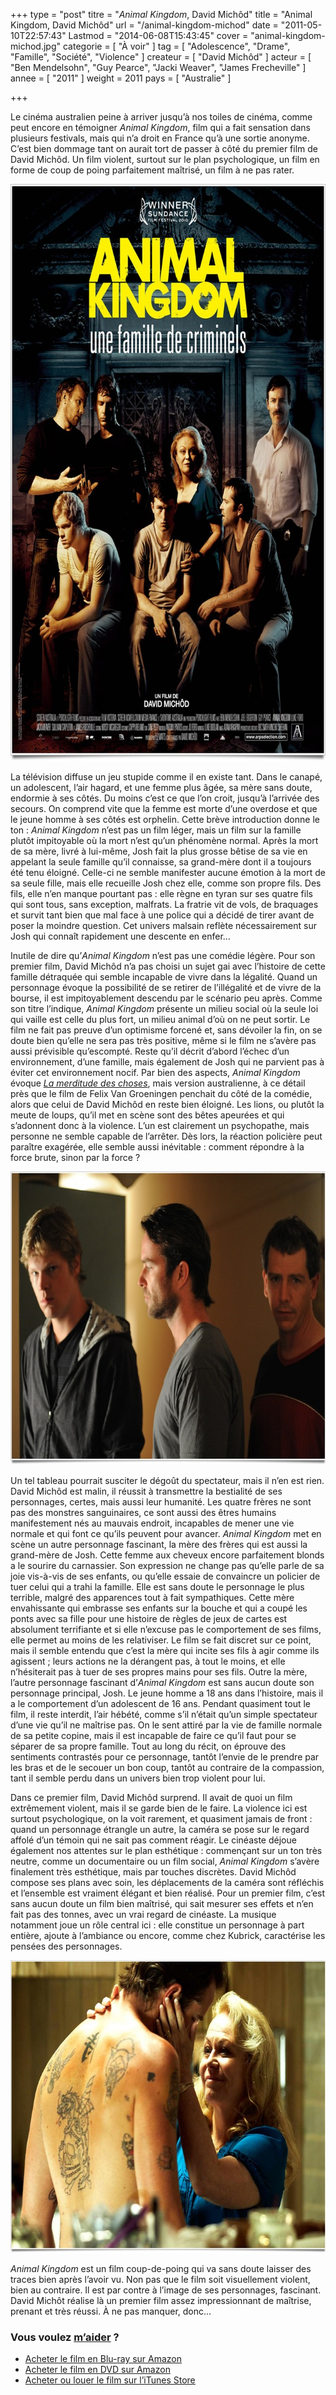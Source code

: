 +++
type = "post"
titre = "<em>Animal Kingdom</em>, David Michôd"
title = "Animal Kingdom, David Michôd"
url = "/animal-kingdom-michod"
date = "2011-05-10T22:57:43"
Lastmod = "2014-06-08T15:43:45"
cover = "animal-kingdom-michod.jpg"
categorie = [ "À voir" ]
tag = [ "Adolescence", "Drame", "Famille", "Société", "Violence" ]
createur = [ "David Michôd" ]
acteur = [ "Ben Mendelsohn", "Guy Pearce", "Jacki Weaver", "James Frecheville" ]
annee = [ "2011" ]
weight = 2011
pays = [ "Australie" ]

+++

<p>Le cinéma australien peine à arriver jusqu&rsquo;à nos toiles de cinéma, comme peut encore en témoigner <em>Animal Kingdom</em>, film qui a fait sensation dans plusieurs festivals, mais qui n&rsquo;a droit en France qu&rsquo;à une sortie anonyme. C&rsquo;est bien dommage tant on aurait tort de passer à côté du premier film de David Michôd. Un film violent, surtout sur le plan psychologique, un film en forme de coup de poing parfaitement maîtrisé, un film à ne pas rater.</p>
<div style="text-align: center;"><a href="http://www.allocine.fr/film/fichefilm_gen_cfilm=140140.html"><img class="aligncenter" src="animal-kingdom.jpg" border="0" alt="Animal kingdom" width="690" height="923" /></a></div>
<p>La télévision diffuse un jeu stupide comme il en existe tant. Dans le canapé, un adolescent, l&rsquo;air hagard, et une femme plus âgée, sa mère sans doute, endormie à ses côtés. Du moins c&rsquo;est ce que l&rsquo;on croit, jusqu&rsquo;à l&rsquo;arrivée des secours. On comprend vite que la femme est morte d&rsquo;une overdose et que le jeune homme à ses côtés est orphelin. Cette brève introduction donne le ton : <em>Animal Kingdom</em> n&rsquo;est pas un film léger, mais un film sur la famille plutôt impitoyable où la mort n&rsquo;est qu&rsquo;un phénomène normal. Après la mort de sa mère, livré à lui-même, Josh fait la plus grosse bêtise de sa vie en appelant la seule famille qu&rsquo;il connaisse, sa grand-mère dont il a toujours été tenu éloigné. Celle-ci ne semble manifester aucune émotion à la mort de sa seule fille, mais elle recueille Josh chez elle, comme son propre fils. Des fils, elle n&rsquo;en manque pourtant pas : elle règne en tyran sur ses quatre fils qui sont tous, sans exception, malfrats. La fratrie vit de vols, de braquages et survit tant bien que mal face à une police qui a décidé de tirer avant de poser la moindre question. Cet univers malsain reflète nécessairement sur Josh qui connaît rapidement une descente en enfer…</p>
<p>Inutile de dire qu&rsquo;<em>Animal Kingdom</em> n&rsquo;est pas une comédie légère. Pour son premier film, David Michôd n&rsquo;a pas choisi un sujet gai avec l&rsquo;histoire de cette famille détraquée qui semble incapable de vivre dans la légalité. Quand un personnage évoque la possibilité de se retirer de l&rsquo;illégalité et de vivre de la bourse, il est impitoyablement descendu par le scénario peu après. Comme son titre l&rsquo;indique, <em>Animal Kingdom</em> présente un milieu social où la seule loi qui vaille est celle du plus fort, un milieu animal d&rsquo;où on ne peut sortir. Le film ne fait pas preuve d&rsquo;un optimisme forcené et, sans dévoiler la fin, on se doute bien qu&rsquo;elle ne sera pas très positive, même si le film ne s&rsquo;avère pas aussi prévisible qu&rsquo;escompté. Reste qu&rsquo;il décrit d&rsquo;abord l&rsquo;échec d&rsquo;un environnement, d&rsquo;une famille, mais également de Josh qui ne parvient pas à éviter cet environnement nocif. Par bien des aspects, <em>Animal Kingdom</em> évoque <em><a href="/2010/01/13/merditude-choses-groeningen/">La merditude des choses</a></em>, mais version australienne, à ce détail près que le film de Felix Van Groeningen penchait du côté de la comédie, alors que celui de David Michôd en reste bien éloigné. Les lions, ou plutôt la meute de loups, qu&rsquo;il met en scène sont des bêtes apeurées et qui s&rsquo;adonnent donc à la violence. L&rsquo;un est clairement un psychopathe, mais personne ne semble capable de l&rsquo;arrêter. Dès lors, la réaction policière peut paraître exagérée, elle semble aussi inévitable : comment répondre à la force brute, sinon par la force ?</p>
<div style="text-align: center;"><img class="aligncenter" src="michod-animal-kingdom.jpg" border="0" alt="Michod animal kingdom" width="690" height="469" /></div>
<p>Un tel tableau pourrait susciter le dégoût du spectateur, mais il n&rsquo;en est rien. David Michôd est malin, il réussit à transmettre la bestialité de ses personnages, certes, mais aussi leur humanité. Les quatre frères ne sont pas des monstres sanguinaires, ce sont aussi des êtres humains manifestement nés au mauvais endroit, incapables de mener une vie normale et qui font ce qu&rsquo;ils peuvent pour avancer. <em>Animal Kingdom</em> met en scène un autre personnage fascinant, la mère des frères qui est aussi la grand-mère de Josh. Cette femme aux cheveux encore parfaitement blonds a le sourire du carnassier. Son expression ne change pas qu&rsquo;elle parle de sa joie vis-à-vis de ses enfants, ou qu&rsquo;elle essaie de convaincre un policier de tuer celui qui a trahi la famille. Elle est sans doute le personnage le plus terrible, malgré des apparences tout à fait sympathiques. Cette mère envahissante qui embrasse ses enfants sur la bouche et qui a coupé les ponts avec sa fille pour une histoire de règles de jeux de cartes est absolument terrifiante et si elle n&rsquo;excuse pas le comportement de ses films, elle permet au moins de les relativiser. Le film se fait discret sur ce point, mais il semble entendu que c&rsquo;est la mère qui incite ses fils à agir comme ils agissent ; leurs actions ne la dérangent pas, à tout le moins, et elle n&rsquo;hésiterait pas à tuer de ses propres mains pour ses fils. Outre la mère, l&rsquo;autre personnage fascinant d&rsquo;<em>Animal Kingdom</em> est sans aucun doute son personnage principal, Josh. Le jeune homme a 18 ans dans l&rsquo;histoire, mais il a le comportement d&rsquo;un adolescent de 16 ans. Pendant quasiment tout le film, il reste interdit, l&rsquo;air hébété, comme s&rsquo;il n&rsquo;était qu&rsquo;un simple spectateur d&rsquo;une vie qu&rsquo;il ne maîtrise pas. On le sent attiré par la vie de famille normale de sa petite copine, mais il est incapable de faire ce qu&rsquo;il faut pour se séparer de sa propre famille. Tout au long du récit, on éprouve des sentiments contrastés pour ce personnage, tantôt l&rsquo;envie de le prendre par les bras et de le secouer un bon coup, tantôt au contraire de la compassion, tant il semble perdu dans un univers bien trop violent pour lui.</p>
<p>Dans ce premier film, David Michôd surprend. Il avait de quoi un film extrêmement violent, mais il se garde bien de le faire. La violence ici est surtout psychologique, on la voit rarement, et quasiment jamais de front : quand un personnage étrangle un autre, la caméra se pose sur le regard affolé d&rsquo;un témoin qui ne sait pas comment réagir. Le cinéaste déjoue également nos attentes sur le plan esthétique : commençant sur un ton très neutre, comme un documentaire ou un film social, <em>Animal Kingdom</em> s&rsquo;avère finalement très esthétique, mais par touches discrètes. David Michôd compose ses plans avec soin, les déplacements de la caméra sont réfléchis et l&rsquo;ensemble est vraiment élégant et bien réalisé. Pour un premier film, c&rsquo;est sans aucun doute un film bien maîtrisé, qui sait mesurer ses effets et n&rsquo;en fait pas des tonnes, avec un vrai regard de cinéaste. La musique notamment joue un rôle central ici : elle constitue un personnage à part entière, ajoute à l&rsquo;ambiance ou encore, comme chez Kubrick, caractérise les pensées des personnages.</p>
<div style="text-align: center;"><img class="aligncenter" src="michod-animal-kingdom-2011.jpg" border="0" alt="Michod animal kingdom 2011" width="690" height="468" /></div>
<p><em>Animal Kingdom</em> est un film coup-de-poing qui va sans doute laisser des traces bien après l&rsquo;avoir vu. Non pas que le film soit visuellement violent, bien au contraire. Il est par contre à l&rsquo;image de ses personnages, fascinant. David Michôt réalise là un premier film assez impressionnant de maîtrise, prenant et très réussi. À ne pas manquer, donc…</p>
<div class="amazon">
<h3>Vous voulez <a href="/soutien/">m&rsquo;aider</a> ?</h3>
<ul>
<li><a href="http://www.amazon.fr/gp/product/B005ZRBRLO/ref=as_li_ss_tl?ie=UTF8&amp;tag=leblogdenic07-21&amp;linkCode=as2&amp;camp=1642&amp;creative=19458&amp;creativeASIN=B005ZRBRLO">Acheter le film en Blu-ray sur Amazon</a></li>
<li><a href="http://www.amazon.fr/gp/product/B005ZRBRDC/ref=as_li_ss_tl?ie=UTF8&amp;tag=leblogdenic07-21&amp;linkCode=as2&amp;camp=1642&amp;creative=19458&amp;creativeASIN=B005ZRBRDC">Acheter le film en DVD sur Amazon</a></li>
<li><a href="https://itunes.apple.com/fr/movie/animal-kingdom/id869710136">Acheter ou louer le film sur l&rsquo;iTunes Store</a></li>
</ul>
</div>

